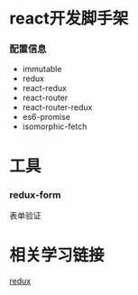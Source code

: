 # react开发脚手架
### 配置信息
* immutable
* redux
* react-redux
* react-router
* react-router-redux
* es6-promise
* isomorphic-fetch

# 工具 
### redux-form
表单验证 
# 相关学习链接
[redux](http://camsong.github.io/redux-in-chinese/docs/basics/index.html)